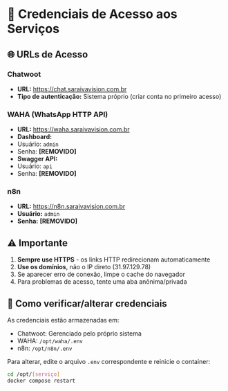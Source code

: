 # 🔐 Credenciais de Acesso aos Serviços

## 🌐 URLs de Acesso

### Chatwoot
- **URL:** https://chat.saraivavision.com.br
- **Tipo de autenticação:** Sistema próprio (criar conta no primeiro acesso)

### WAHA (WhatsApp HTTP API)
- **URL:** https://waha.saraivavision.com.br
 - **Dashboard:**
  - Usuário: `admin`
  - Senha: **[REMOVIDO]**
 - **Swagger API:**
  - Usuário: `api`
  - Senha: **[REMOVIDO]**

### n8n
- **URL:** https://n8n.saraivavision.com.br
 - **Usuário:** `admin`
 - **Senha:** **[REMOVIDO]**

## ⚠️ Importante

1. **Sempre use HTTPS** - os links HTTP redirecionam automaticamente
2. **Use os domínios**, não o IP direto (31.97.129.78)
3. Se aparecer erro de conexão, limpe o cache do navegador
4. Para problemas de acesso, tente uma aba anônima/privada

## 🔄 Como verificar/alterar credenciais

As credenciais estão armazenadas em:
- Chatwoot: Gerenciado pelo próprio sistema
- WAHA: `/opt/waha/.env`
- n8n: `/opt/n8n/.env`

Para alterar, edite o arquivo `.env` correspondente e reinicie o container:
```bash
cd /opt/[serviço]
docker compose restart
``` 